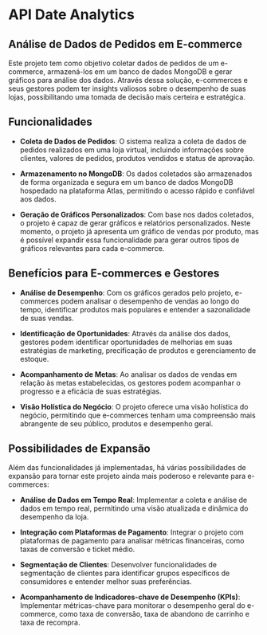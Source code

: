 # API Date Analytics

## Análise de Dados de Pedidos em E-commerce

Este projeto tem como objetivo coletar dados de pedidos de um e-commerce, armazená-los em um banco de dados MongoDB e gerar gráficos para análise dos dados. Através dessa solução, e-commerces e seus gestores podem ter insights valiosos sobre o desempenho de suas lojas, possibilitando uma tomada de decisão mais certeira e estratégica.

## Funcionalidades

- **Coleta de Dados de Pedidos**: O sistema realiza a coleta de dados de pedidos realizados em uma loja virtual, incluindo informações sobre clientes, valores de pedidos, produtos vendidos e status de aprovação.
  
- **Armazenamento no MongoDB**: Os dados coletados são armazenados de forma organizada e segura em um banco de dados MongoDB hospedado na plataforma Atlas, permitindo o acesso rápido e confiável aos dados.
  
- **Geração de Gráficos Personalizados**: Com base nos dados coletados, o projeto é capaz de gerar gráficos e relatórios personalizados. Neste momento, o projeto já apresenta um gráfico de vendas por produto, mas é possível expandir essa funcionalidade para gerar outros tipos de gráficos relevantes para cada e-commerce.

## Benefícios para E-commerces e Gestores

- **Análise de Desempenho**: Com os gráficos gerados pelo projeto, e-commerces podem analisar o desempenho de vendas ao longo do tempo, identificar produtos mais populares e entender a sazonalidade de suas vendas.
  
- **Identificação de Oportunidades**: Através da análise dos dados, gestores podem identificar oportunidades de melhorias em suas estratégias de marketing, precificação de produtos e gerenciamento de estoque.
  
- **Acompanhamento de Metas**: Ao analisar os dados de vendas em relação às metas estabelecidas, os gestores podem acompanhar o progresso e a eficácia de suas estratégias.
  
- **Visão Holística do Negócio**: O projeto oferece uma visão holística do negócio, permitindo que e-commerces tenham uma compreensão mais abrangente de seu público, produtos e desempenho geral.

## Possibilidades de Expansão

Além das funcionalidades já implementadas, há várias possibilidades de expansão para tornar este projeto ainda mais poderoso e relevante para e-commerces:

- **Análise de Dados em Tempo Real**: Implementar a coleta e análise de dados em tempo real, permitindo uma visão atualizada e dinâmica do desempenho da loja.
  
- **Integração com Plataformas de Pagamento**: Integrar o projeto com plataformas de pagamento para analisar métricas financeiras, como taxas de conversão e ticket médio.
  
- **Segmentação de Clientes**: Desenvolver funcionalidades de segmentação de clientes para identificar grupos específicos de consumidores e entender melhor suas preferências.
  
- **Acompanhamento de Indicadores-chave de Desempenho (KPIs)**: Implementar métricas-chave para monitorar o desempenho geral do e-commerce, como taxa de conversão, taxa de abandono de carrinho e taxa de recompra.
